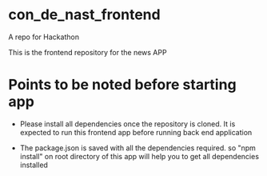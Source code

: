 # con_de_nast_frontend

A repo for Hackathon

This is the frontend repository for the news APP 


# Points to be noted before starting app

* Please install all dependencies once the repository is cloned. It is expected to run this frontend app before running back end application

* The package.json is saved with all the dependencies required. so "npm install" on root directory of this app will help you to get all dependencies installed

